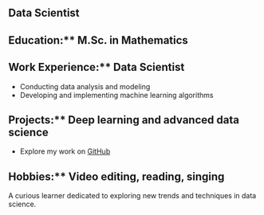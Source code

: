 ## Data Scientist

## Education:** M.Sc. in Mathematics

## Work Experience:** Data Scientist  
- Conducting data analysis and modeling  
- Developing and implementing machine learning algorithms

## Projects:** Deep learning and advanced data science  
- Explore my work on [GitHub](https://github.com/YourUsername)

## Hobbies:** Video editing, reading, singing

A curious learner dedicated to exploring new trends and techniques in data science.

